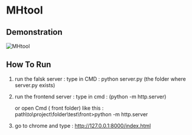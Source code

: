 # MHtool

## Demonstration

![MHtool](https://github.com/fikra434/MHtool/assets/77552947/cc5aef17-a1fb-48bb-b1d4-bc3642ffb6b7)


## How To Run 
1. run the falsk server : 
	type in CMD  : python server.py (the folder where server.py exists) 



2. run the frontend server : 
	type in cmd : (python -m http.server)

	or open Cmd ( front folder) like this : 
		path\to\project\folder\test\front>python -m http.server

3. go to chrome and type : 
	http://127.0.0.1:8000/index.html
